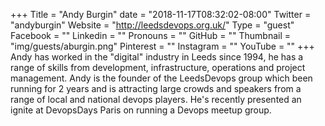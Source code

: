 +++
Title = "Andy Burgin"
date = "2018-11-17T08:32:02-08:00"
Twitter = "andyburgin"
Website = "http://leedsdevops.org.uk/"
Type = "guest"
Facebook = ""
Linkedin = ""
Pronouns = ""
GitHub = ""
Thumbnail = "img/guests/aburgin.png"
Pinterest = ""
Instagram = ""
YouTube = ""
+++
Andy has worked in the "digital" industry in Leeds since 1994, he has a range of skills from development, infrastructure, operations and project management. Andy is the founder of the LeedsDevops group which been running for 2 years and is attracting large crowds and speakers from a range of local and national devops players. He's recently presented an ignite at DevopsDays Paris on running a Devops meetup group.

